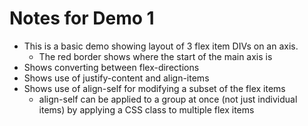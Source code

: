 # Notes for Demo 1
* This is a basic demo showing layout of 3 flex item DIVs on an axis.
	* The red border shows where the start of the main axis is
* Shows converting between flex-directions
* Shows use of justify-content and align-items
* Shows use of align-self for modifying a subset of the flex items
	* align-self can be applied to a group at once (not just individual items) by applying a CSS class to multiple flex items
